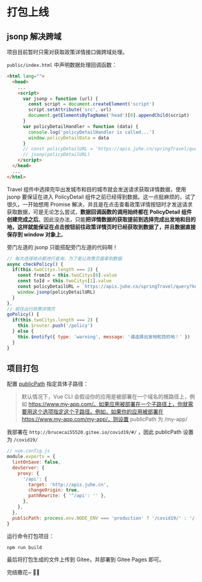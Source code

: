 # 打包上线

## jsonp 解决跨域

项目目前暂时只需对获取政策详情接口做跨域处理。

`public/index.html` 中声明数据处理回调函数：

```html
<html lang="">
  <head>
    ...
    <script>
      var jsonp = function (url) {
        const script = document.createElement('script')
        script.setAttribute('src', url)
        document.getElementsByTagName('head')[0].appendChild(script)
      }
      var policyDetailHandler = function (data) {
        console.log('policyDetailHandler is called...')
        window.policyDetailData = data
      }
      // const policyDetailURL = 'https://apis.juhe.cn/springTravel/query?key=ea3295121216b176e1a6b8af7fcd3dcf&from=10028&to=10017&callback=policyDetailHandler'
      // jsonp(policyDetailURL)
    </script>
  </head>
  ...
</html>
```

Travel 组件中选择完毕出发城市和目的城市就会发送请求获取详情数据，使用 jsonp 要保证在进入 PolicyDetail 组件之前已经得到数据。这一点挺麻烦的，试了很久，一开始想用 Promise 解决，并且是在点击查看政策详情按钮时才发送请求获取数据，可是无论怎么尝试，**数据回调函数的调用始终都在 PolicyDetail 组件创建完成之后**。因此没办法，只能**把详情数据的获取提前到选择完成出发地和目的地，这样就能保证在点击按钮前往政策详情页时已经获取到数据了，并且数据直接保存到 window 对象上**。

旁门左道的 jsonp 只能搭配旁门左道的代码啊！

```js
// 每次选择地点都进行查询，为了能让政策页面拿到数据
async checkPolicy() {
  if(this.twoCitys.length === 2) {
    const fromId = this.twoCitys[0].value
    const toId = this.twoCitys[1].value
    const policyDetailURL = `https://apis.juhe.cn/springTravel/query?key=ea3295121216b176e1a6b8af7fcd3dcf&from=${fromId}&to=${toId}&callback=policyDetailHandler`
    window.jsonp(policyDetailURL)
  }
},
// 前往出行政策详情页
goPolicy() {
  if(this.twoCitys.length === 2) {
    this.$router.push('/policy')
  } else {
    this.$notify({ type: 'warning', message: '请选择出发地和目的地！' })
  }
}
```

## 项目打包

配置 [publicPath](https://cli.vuejs.org/zh/config/#publicpath) 指定具体子路径：

> 默认情况下，Vue CLI 会假设你的应用是被部署在一个域名的根路径上，例如 https://www.my-app.com/。如果应用被部署在一个子路径上，你就需要用这个选项指定这个子路径。例如，如果你的应用被部署在 https://www.my-app.com/my-app/，则设置 publicPath 为 /my-app/

我部署在 `http://brucecai55520.gitee.io/covid19/#/` ，因此 publicPath 设置为 `/covid19/`

```js
// vue.config.js
module.exports = {
  lintOnSave: false,
  devServer: {
    proxy: {
      '/api': {
        target: 'http://apis.juhe.cn',
        changeOrigin: true,
        pathRewrite: { '^/api': '' },
      },
    },
  },
  publicPath: process.env.NODE_ENV === 'production' ? '/covid19/' : '/',
}
```

运行命令打包项目：

```bash
npm run build
```

最后将打包生成的文件上传到 Gitee，并部署到 Gitee Pages 即可。

完结撒花~ :tada::rose:
